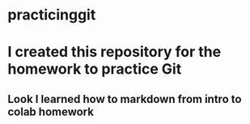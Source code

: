 # practicinggit
# I created this repository for the homework to practice Git
## Look I learned how to markdown from intro to colab homework
